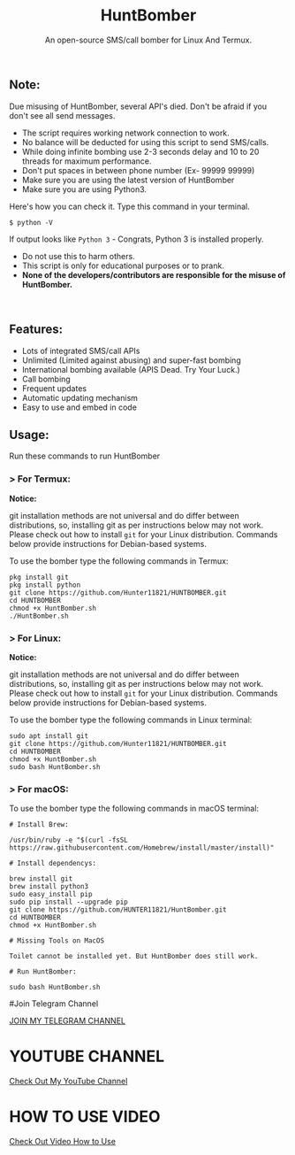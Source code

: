 <h1 align="center">HuntBomber</h1>
<p align="center">An open-source SMS/call bomber for Linux And Termux.</p><br>

## Note:

Due misusing of HuntBomber, several API's died. 
Don't be afraid if you don't see all send messages.

- The script requires working network connection to work.
- No balance will be deducted for using this script to send SMS/calls.
- While doing infinite bombing use 2-3 seconds delay and 10 to 20 threads for maximum performance.
- Don't put spaces in between phone number (Ex- 99999 99999)
- Make sure you are using the latest version of HuntBomber
- Make sure you are using Python3.

Here's how you can check it. Type this command in your terminal.
```
$ python -V
```
If output looks like `Python 3` - Congrats, Python 3 is installed properly.

- Do not use this to harm others.
- This script is only for educational purposes or to prank.
- **None of the developers/contributors are responsible for the misuse of HuntBomber.**
<br>

## Features:

- Lots of integrated SMS/call APIs
- Unlimited (Limited against abusing) and super-fast bombing
- International bombing available (APIS Dead. Try Your Luck.) 
- Call bombing
- Frequent updates
- Automatic updating mechanism
- Easy to use and embed in code

## Usage:

Run these commands to run HuntBomber

### > For Termux:

**Notice:** 

git installation methods are not universal and do differ between distributions,
so, installing git as per instructions below may not work.
Please check out how to install `git` for your Linux distribution.
Commands below provide instructions for Debian-based systems.

To use the bomber type the following commands in Termux:
```
pkg install git
pkg install python
git clone https://github.com/Hunter11821/HUNTBOMBER.git
cd HUNTBOMBER
chmod +x HuntBomber.sh
./HuntBomber.sh
```

### > For Linux:

**Notice:** 

git installation methods are not universal and do differ between distributions,
so, installing git as per instructions below may not work.
Please check out how to install `git` for your Linux distribution.
Commands below provide instructions for Debian-based systems.

To use the bomber type the following commands in Linux terminal:
```
sudo apt install git
git clone https://github.com/Hunter11821/HUNTBOMBER.git
cd HUNTBOMBER
chmod +x HuntBomber.sh
sudo bash HuntBomber.sh
```

### > For macOS:

To use the bomber type the following commands in macOS terminal:
```
# Install Brew: 

/usr/bin/ruby -e "$(curl -fsSL https://raw.githubusercontent.com/Homebrew/install/master/install)"

# Install dependencys:

brew install git
brew install python3
sudo easy_install pip
sudo pip install --upgrade pip
git clone https://github.com/HUNTER11821/HuntBomber.git
cd HUNTBOMBER
chmod +x HuntBomber.sh

# Missing Tools on MacOS

Toilet cannot be installed yet. But HuntBomber does still work.

# Run HuntBomber:

sudo bash HuntBomber.sh
```

#Join Telegram Channel

<a href="https://t.me/hunter11821">JOIN MY TELEGRAM CHANNEL</a>


# YOUTUBE CHANNEL

<a href="https://www.youtube.com/channel/UCndBK_Y6QHxLXZ2XLrf4zoQ">Check Out My YouTube Channel</a>

# HOW TO USE VIDEO

<a href=" soon ">Check Out Video How to Use</a>

